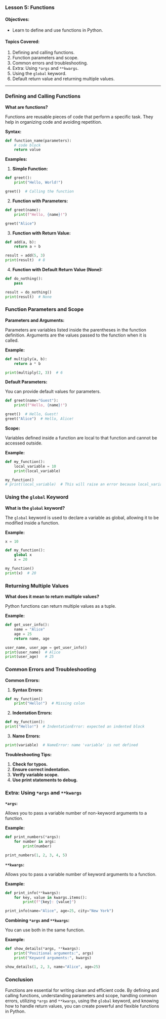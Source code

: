### Lesson 5: Functions

#### Objectives:
- Learn to define and use functions in Python.

#### Topics Covered:
1. Defining and calling functions.
2. Function parameters and scope.
3. Common errors and troubleshooting.
4. Extra: Using `*args` and `**kwargs`.
5. Using the `global` keyword.
6. Default return value and returning multiple values.

---

### Defining and Calling Functions

**What are functions?**

Functions are reusable pieces of code that perform a specific task. They help in organizing code and avoiding repetition.

**Syntax:**

```python
def function_name(parameters):
    # code block
    return value
```

**Examples:**

1. **Simple Function:**

```python
def greet():
    print("Hello, World!")

greet()  # Calling the function
```

2. **Function with Parameters:**

```python
def greet(name):
    print(f"Hello, {name}!")

greet("Alice")
```

3. **Function with Return Value:**

```python
def add(a, b):
    return a + b

result = add(5, 3)
print(result)  # 8
```

4. **Function with Default Return Value (None):**

```python
def do_nothing():
    pass

result = do_nothing()
print(result)  # None
```

### Function Parameters and Scope

**Parameters and Arguments:**

Parameters are variables listed inside the parentheses in the function definition. Arguments are the values passed to the function when it is called.

**Example:**

```python
def multiply(a, b):
    return a * b

print(multiply(2, 3))  # 6
```

**Default Parameters:**

You can provide default values for parameters.

```python
def greet(name="Guest"):
    print(f"Hello, {name}!")

greet()  # Hello, Guest!
greet("Alice")  # Hello, Alice!
```

**Scope:**

Variables defined inside a function are local to that function and cannot be accessed outside.

**Example:**

```python
def my_function():
    local_variable = 10
    print(local_variable)

my_function()
# print(local_variable)  # This will raise an error because local_variable is not defined outside the function.
```

### Using the `global` Keyword

**What is the `global` keyword?**

The `global` keyword is used to declare a variable as global, allowing it to be modified inside a function.

**Example:**

```python
x = 10

def my_function():
    global x
    x = 20

my_function()
print(x)  # 20
```

### Returning Multiple Values

**What does it mean to return multiple values?**

Python functions can return multiple values as a tuple.

**Example:**

```python
def get_user_info():
    name = "Alice"
    age = 25
    return name, age

user_name, user_age = get_user_info()
print(user_name)  # Alice
print(user_age)   # 25
```

### Common Errors and Troubleshooting

**Common Errors:**

1. **Syntax Errors:**

```python
def my_function()
    print("Hello!")  # Missing colon
```

2. **Indentation Errors:**

```python
def my_function():
print("Hello!")  # IndentationError: expected an indented block
```

3. **Name Errors:**

```python
print(variable)  # NameError: name 'variable' is not defined
```

**Troubleshooting Tips:**

1. **Check for typos.**
2. **Ensure correct indentation.**
3. **Verify variable scope.**
4. **Use print statements to debug.**

### Extra: Using `*args` and `**kwargs`

**`*args`:**

Allows you to pass a variable number of non-keyword arguments to a function.

**Example:**

```python
def print_numbers(*args):
    for number in args:
        print(number)

print_numbers(1, 2, 3, 4, 5)
```

**`**kwargs`:**

Allows you to pass a variable number of keyword arguments to a function.

**Example:**

```python
def print_info(**kwargs):
    for key, value in kwargs.items():
        print(f"{key}: {value}")

print_info(name="Alice", age=25, city="New York")
```

**Combining `*args` and `**kwargs`:**

You can use both in the same function.

**Example:**

```python
def show_details(*args, **kwargs):
    print("Positional arguments:", args)
    print("Keyword arguments:", kwargs)

show_details(1, 2, 3, name="Alice", age=25)
```

### Conclusion

Functions are essential for writing clean and efficient code. By defining and calling functions, understanding parameters and scope, handling common errors, utilizing `*args` and `**kwargs`, using the `global` keyword, and knowing how to handle return values, you can create powerful and flexible functions in Python.